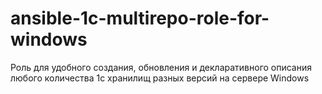 # ansible-1c-multirepo-role-for-windows
Роль для удобного создания, обновления и декларативного описания любого количества 1с хранилищ разных версий на сервере Windows
